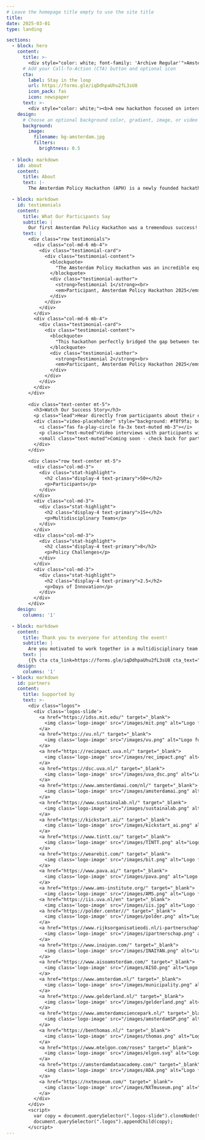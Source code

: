 ```yaml
---
# Leave the homepage title empty to use the site title
title:
date: 2025-03-01
type: landing

sections:
  - block: hero
    content:
      title: >-
        <div style="color: white; font-family: 'Archive Regular'">Amsterdam Policy Hackathon</div>
      # Add your Call-To-Action (CTA) button and optional icon
      cta:
        label: Stay in the loop
        url: https://forms.gle/iqDdhpaUhu2fL3sU8
        icon_pack: fas
        icon: newspaper
      text: >-
        <div style="color: white;"><b>A new hackathon focused on interdisciplinary, data-driven policymaking.</b></div><!--Custom spacing--><div class="mb-3"></div><!--GitHub Button JS--><script async defer src="https://buttons.github.io/buttons.js"></script>   
    design:
      # Choose an optional background color, gradient, image, or video
      background:
        image:
          filename: bg-amsterdam.jpg
          filters:
            brightness: 0.5
  
  - block: markdown
    id: about
    content:
      title: About
      text: |-
        The Amsterdam Policy Hackathon (APH) is a newly founded hackathon event in Amsterdam, the Netherlands. During this 2.5 days competition event, students and young professionals form multidisciplinary teams to develop data-informed policies and/ or policy tools to help with solving the most pressing societal issues in Amsterdam or the Netherlands more broadly. The challenges are provided by both government and industry stakeholders. At the core, the event champions research and policy development at the interdisciplinary intersection between technology and society. The event is inspired by the MIT Policy Hackathon, which is a similar competition held annually at the Massachusetts Institute of Technology in Boston, US.

  - block: markdown
    id: testimonials
    content:
      title: What Our Participants Say
      subtitle: |
        Our first Amsterdam Policy Hackathon was a tremendous success! Here's what participants had to say about their experience.
      text: |
        <div class="row testimonials">
          <div class="col-md-6 mb-4">
            <div class="testimonial-card">
              <div class="testimonial-content">
                <blockquote>
                  "The Amsterdam Policy Hackathon was an incredible experience that brought together diverse perspectives to tackle real-world challenges. Working with students and professionals from different backgrounds opened my eyes to new approaches in data-driven policymaking."
                </blockquote>
                <div class="testimonial-author">
                  <strong>Testimonial 1</strong><br>
                  <em>Participant, Amsterdam Policy Hackathon 2025</em>
                </div>
              </div>
            </div>
          </div>
          <div class="col-md-6 mb-4">
            <div class="testimonial-card">
              <div class="testimonial-content">
                <blockquote>
                  "This hackathon perfectly bridged the gap between technology and policy. The interdisciplinary teams and real stakeholder challenges made this more than just a competition - it was a learning journey that will impact how I approach policy problems in my career."
                </blockquote>
                <div class="testimonial-author">
                  <strong>Testimonial 2</strong><br>
                  <em>Participant, Amsterdam Policy Hackathon 2025</em>
                </div>
              </div>
            </div>
          </div>
        </div>
        
        <div class="text-center mt-5">
          <h3>Watch Our Success Story</h3>
          <p class="lead">Hear directly from participants about their experience and the impact of the Amsterdam Policy Hackathon.</p>
          <div class="video-placeholder" style="background: #f8f9fa; border: 2px dashed #dee2e6; padding: 60px 20px; border-radius: 8px; margin: 20px 0;">
            <i class="fas fa-play-circle fa-3x text-muted mb-3"></i>
            <p class="text-muted">Video interviews with participants will be embedded here</p>
            <small class="text-muted">Coming soon - check back for participant interviews and event highlights!</small>
          </div>
        </div>
        
        <div class="row text-center mt-5">
          <div class="col-md-3">
            <div class="stat-highlight">
              <h2 class="display-4 text-primary">50+</h2>
              <p>Participants</p>
            </div>
          </div>
          <div class="col-md-3">
            <div class="stat-highlight">
              <h2 class="display-4 text-primary">15+</h2>
              <p>Multidisciplinary Teams</p>
            </div>
          </div>
          <div class="col-md-3">
            <div class="stat-highlight">
              <h2 class="display-4 text-primary">8</h2>
              <p>Policy Challenges</p>
            </div>
          </div>
          <div class="col-md-3">
            <div class="stat-highlight">
              <h2 class="display-4 text-primary">2.5</h2>
              <p>Days of Innovation</p>
            </div>
          </div>
        </div>
    design:
      columns: '1'

  - block: markdown
    content:
      title: Thank you to everyone for attending the event!
      subtitle: |
        Are you motivated to work together in a multidisciplinary team of motivated peers to solve some of the most pressing challenges? Participate in the first Amsterdam Policy Hackathon! Register below to stay up to date about APH.
      text: |
        {{% cta cta_link=https://forms.gle/iqDdhpaUhu2fL3sU8 cta_text="Stay in the loop" cta_new_tab="true"%}}
    design:
      columns: '1'
  - block: markdown
    id: partners
    content:
      title: Supported by
      text: >-
        <div class="logos">
          <div class='logos-slide'>
            <a href="https://idss.mit.edu/" target="_blank">
              <img class='logo-image' src="/images/mit.png" alt="Logo for MIT Institute for Data, Systems, and Society (IDSS)"">
            </a>
            <a href="https://vu.nl/" target="_blank">
              <img class='logo-image' src="/images/vu.png" alt="Logo for Vrije Universiteit (VU)"">
            </a>
            <a href="https://recimpact.uva.nl/" target="_blank">
              <img class='logo-image' src="/images/rec_impact.png" alt="Logo for UvA Roeterseilandcampus Impact (REC Impact)"">
            </a>
            <a href="https://dsc.uva.nl/" target="_blank">
              <img class='logo-image' src="/images/uva_dsc.png" alt="Logo for UvA Data Science Center"">
            </a>
            <a href="https://www.amsterdamai.com/nl/" target="_blank">
              <img class='logo-image' src="/images/amsterdamai.png" alt="Logo for Amsterdam AI"">
            </a>
            <a href="https://www.sustainalab.nl/" target="_blank">
              <img class='logo-image' src="/images/sustainalab.png" alt="Logo for Sustainalab"">
            </a>
            <a href="https://kickstart.ai/" target="_blank">
              <img class='logo-image' src="/images/kickstart_ai.png" alt="Logo for Kickstart AI"">
            </a>
            <a href="https://www.tintt.co/" target="_blank">
              <img class='logo-image' src="/images/TINTT.png" alt="Logo for TINTT"">
            </a>
            <a href="https://wearebit.com/" target="_blank">
              <img class='logo-image' src="/images/bit.png" alt="Logo for Bit"">
            </a>
            <a href="https://www.pava.ai/" target="_blank">
              <img class='logo-image' src="/images/pava.png" alt="Logo for PAVA"">
            </a>
            <a href="https://www.ams-institute.org/" target="_blank">
              <img class='logo-image' src="/images/AMS.png" alt="Logo for AMS Institute"">
            <a href="https://iis.uva.nl/en" target="_blank">
              <img class='logo-image' src="/images/iis.jpg" alt="Logo for UvA Institute for Interdisciplenary Studies (IIS)"">
            <a href="https://polder.center//" target="_blank">
              <img class='logo-image' src="/images/polder.png" alt="Logo for Polder Center"">
            </a>
            <a href="https://www.rijksorganisatieodi.nl/i-partnerschap" target="_blank">
              <img class='logo-image' src="/images/ipartnerschap.png" alt="Logo for I-Partnerschap">
            </a>
            <a href="https://www.inaiyan.com/" target="_blank">
              <img class='logo-image' src="/images/INAIYAN.png" alt="Logo for INAIYAN">
            </a>
            <a href="https://www.aisoamsterdam.com/" target="_blank">
              <img class='logo-image' src="/images/AISO.png" alt="Logo for AISO">
            </a>
            <a href="https://www.amsterdam.nl/" target="_blank">
              <img class='logo-image' src="/images/municipality.png" alt="Logo for Gemeente Amsterdam">
            </a>
            <a href="https://www.gelderland.nl/" target="_blank">
              <img class='logo-image' src="/images/gelderland.png" alt="Logo for Provincie Gelderland">
            </a>
            <a href="https://www.amsterdamsciencepark.nl/" target="_blank">
              <img class='logo-image' src="/images/amsterdamSP.png" alt="Logo for Amsterdam Science Park">
            </a>
            <a href="https://benthomas.nl/" target="_blank">
              <img class='logo-image' src="/images/thomas.png" alt="Logo for Thomas van Neerbos">
            </a>
            <a href="https://www.mtelgon.com/roses" target="_blank">
              <img class='logo-image' src="/images/elgon.svg" alt="Logo for Mount Elgon Orchards">
            </a>
            <a href="https://amsterdamdataacademy.com/" target="_blank">
              <img class='logo-image' src="/images/ADA.png" alt="Logo for Amsterdam Data Academy">
            </a>
            <a href="https://nxtmuseum.com/" target="_blank">
              <img class='logo-image' src="/images/NXTmuseum.png" alt="Logo for Nxt Museum Amsterdam">
            </a>
          </div>
        </div>
        <script>
          var copy = document.querySelector(".logos-slide").cloneNode(true);
          document.querySelector(".logos").appendChild(copy);
        </script>
---
```

